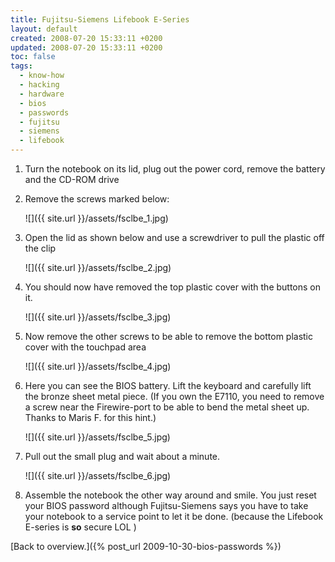 ```yaml
---
title: Fujitsu-Siemens Lifebook E-Series
layout: default
created: 2008-07-20 15:33:11 +0200
updated: 2008-07-20 15:33:11 +0200
toc: false
tags:
  - know-how
  - hacking
  - hardware
  - bios
  - passwords
  - fujitsu
  - siemens
  - lifebook
---
```

1. Turn the notebook on its lid, plug out the power cord, remove the battery and the CD-ROM drive 
1. Remove the screws marked below:

   ![]({{ site.url }}/assets/fsclbe_1.jpg)
1. Open the lid as shown below and use a screwdriver to pull the plastic off the clip

   ![]({{ site.url }}/assets/fsclbe_2.jpg)
1. You should now have removed the top plastic cover with the buttons on it.

   ![]({{ site.url }}/assets/fsclbe_3.jpg)
1. Now remove the other screws to be able to remove the bottom plastic cover with the touchpad area

   ![]({{ site.url }}/assets/fsclbe_4.jpg)
1. Here you can see the BIOS battery. Lift the keyboard and carefully lift the bronze sheet metal piece. (If you own
   the E7110, you need to remove a screw near the Firewire-port to be able to bend the metal sheet up. Thanks to
   Maris F. for this hint.)

   ![]({{ site.url }}/assets/fsclbe_5.jpg)
1. Pull out the small plug and wait about a minute.

   ![]({{ site.url }}/assets/fsclbe_6.jpg)
1. Assemble the notebook the other way around and smile. You just reset your BIOS password although Fujitsu-Siemens
   says you have to take your notebook to a service point to let it be done. (because the Lifebook E-series is **so**
   secure LOL )

[Back to overview.]({% post_url 2009-10-30-bios-passwords %})
